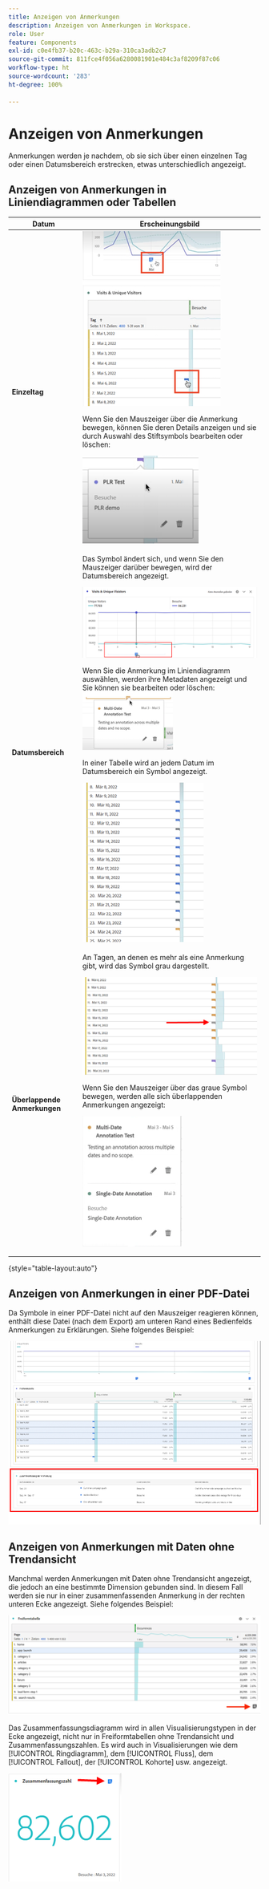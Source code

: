 ```yaml
---
title: Anzeigen von Anmerkungen
description: Anzeigen von Anmerkungen in Workspace.
role: User
feature: Components
exl-id: c0e4fb37-b20c-463c-b29a-310ca3adb2c7
source-git-commit: 811fce4f056a6280081901e484c3af8209f87c06
workflow-type: ht
source-wordcount: '283'
ht-degree: 100%

---
```


# Anzeigen von Anmerkungen

Anmerkungen werden je nachdem, ob sie sich über einen einzelnen Tag oder einen Datumsbereich erstrecken, etwas unterschiedlich angezeigt.

## Anzeigen von Anmerkungen in Liniendiagrammen oder Tabellen

| Datum | Erscheinungsbild |
| --- | --- |
| **Einzeltag** | ![Liniendiagramm-Visualisierung mit hervorgehobener Anmerkung](assets/single-day.png)<p>Wenn Sie den Mauszeiger über die Anmerkung bewegen, können Sie deren Details anzeigen und sie durch Auswahl des Stiftsymbols bearbeiten oder löschen:<p> ![Anmerkungsdetails mit der Option zum Bearbeiten oder Löschen der Anmerkung.](assets/hover.png) |
| **Datumsbereich** | Das Symbol ändert sich, und wenn Sie den Mauszeiger darüber bewegen, wird der Datumsbereich angezeigt.<p>![Symbol für Datumsbereich-Anmerkungen](assets/multi-day.png)<p>Wenn Sie die Anmerkung im Liniendiagramm auswählen, werden ihre Metadaten angezeigt und Sie können sie bearbeiten oder löschen:![](assets/multi-hover.png)<p>In einer Tabelle wird an jedem Datum im Datumsbereich ein Symbol angezeigt.<p>![](assets/multi-day-table.png) |
| **Überlappende Anmerkungen** | An Tagen, an denen es mehr als eine Anmerkung gibt, wird das Symbol grau dargestellt.<p>![Details für sich überschneidende Anmerkungen ](assets/grey.png)<p>Wenn Sie den Mauszeiger über das graue Symbol bewegen, werden alle sich überlappenden Anmerkungen angezeigt:<p>![](assets/overlap.png) |

{style="table-layout:auto"}

## Anzeigen von Anmerkungen in einer PDF-Datei

Da Symbole in einer PDF-Datei nicht auf den Mauszeiger reagieren können, enthält diese Datei (nach dem Export) am unteren Rand eines Bedienfelds Anmerkungen zu Erklärungen. Siehe folgendes Beispiel:

![Eine hervorgehobene Ansicht einer PDF-Datei mit Erklärungen zu Anmerkungen.](assets/ann-pdf.png)

## Anzeigen von Anmerkungen mit Daten ohne Trendansicht

Manchmal werden Anmerkungen mit Daten ohne Trendansicht angezeigt, die jedoch an eine bestimmte Dimension gebunden sind. In diesem Fall werden sie nur in einer zusammenfassenden Anmerkung in der rechten unteren Ecke angezeigt. Siehe folgendes Beispiel:

![](assets/non-date.png)

Das Zusammenfassungsdiagramm wird in allen Visualisierungstypen in der Ecke angezeigt, nicht nur in Freiformtabellen ohne Trendansicht und Zusammenfassungszahlen. Es wird auch in Visualisierungen wie dem [!UICONTROL Ringdiagramm], dem [!UICONTROL Fluss], dem [!UICONTROL Fallout], der [!UICONTROL Kohorte] usw. angezeigt.

![Zusammenfassungsdiagramm in Visualisierungen](assets/ann-summary.png)
